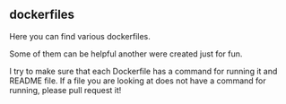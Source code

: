dockerfiles
------------
Here you can find various dockerfiles.

Some of them can be helpful another were created just for fun. 

I try to make sure that each Dockerfile has a command for running it and README file. If a file you are looking at does not have a command for running, please pull request it!
